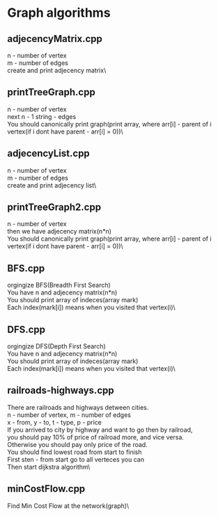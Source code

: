 # Graph algorithms

## adjecencyMatrix.cpp

n - number of vertex\
m - number of edges\
create and print adjecency matrix\

## printTreeGraph.cpp

n - number of vertex\
next n - 1 string - edges\
You should canonically print graph(print array, where arr[i] - parent of i vertex(if i dont have parent - arr[i] = 0))\

## adjecencyList.cpp

n - number of vertex\
m - number of edges\
create and print adjecency list\

## printTreeGraph2.cpp

n - number of vertex\
then we have adjecency matrix(n\*n)\
You should canonically print graph(print array, where arr[i] - parent of i vertex(if i dont have parent - arr[i] = 0))\

## BFS.cpp

orgingize BFS(Breadth First Search)\
You have n and adjecency matrix(n\*n)\
You should print array of indeces(array mark)\
Each index(mark[i]) means when you visited that vertex(i)\

## DFS.cpp

orgingize DFS(Depth First Search)\
You have n and adjecency matrix(n\*n)\
You should print array of indeces(array mark)\
Each index(mark[i]) means when you visited that vertex(i)\

## railroads-highways.cpp

There are railroads and highways detween cities.\
n - number of vertex, m - number of edges\
x - from, y - to, t - type, p - price\
If you arrived to city by highway and want to go then by railroad,\
you should pay 10% of price of railroad more, and vice versa.\
Otherwise you should pay only price of the road.\
You should find lowest road from start to finish\
First sten - from start go to all verteces you can\
Then start dijkstra algorithm\

## minCostFlow.cpp

Find Min Cost Flow at the network(graph)\
